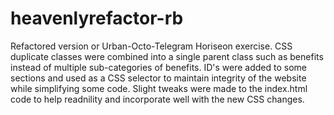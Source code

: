 # heavenlyrefactor-rb
Refactored version or Urban-Octo-Telegram Horiseon exercise. 
CSS duplicate classes were combined into a single parent class such as benefits instead of multiple sub-categories of benefits. 
ID's were added to some sections and used as a CSS selector to maintain integrity of the website while simplifying some code. 
Slight tweaks were made to the index.html code to help readnility and incorporate well with the new CSS changes. 
